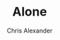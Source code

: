 ---
layout: episode
title: "Alone"
slug: "9"
explicit: false
author: "Chris Alexander"
summary: "Alone in the Antarctic, Byrd's tale of adventure has lessons for us all"
description: "Deliberately marooning himself hundreds of miles from help, seeking to last the Antarctic winter, this book tells the story of Byrd's adventure, alone, in his own words."
has_image: false
duration: "8:34"
length: 18283723
book:
    title: "Alone"
    author: "Byrd"
    link: "http://g.chris-alexander.co.uk?id=1274X516320&xs=1&url=https%3A%2F%2Fwww.amazon.co.uk%2FAlone-Classic-Polar-Solitude-Adventure%2Fdp%2F1559634634%2F"
---